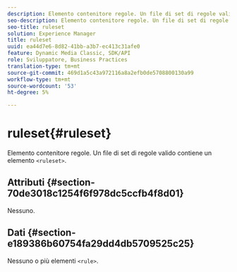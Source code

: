 ```yaml
---
description: Elemento contenitore regole. Un file di set di regole valido contiene un elemento <ruleset>.
seo-description: Elemento contenitore regole. Un file di set di regole valido contiene un elemento <ruleset>.
seo-title: ruleset
solution: Experience Manager
title: ruleset
uuid: ea44d7e6-8d82-41bb-a3b7-ec413c31afe0
feature: Dynamic Media Classic, SDK/API
role: Sviluppatore, Business Practices
translation-type: tm+mt
source-git-commit: 469d1a5c43a972116a8a2efb0de5708800130a99
workflow-type: tm+mt
source-wordcount: '53'
ht-degree: 5%

---
```



# ruleset{#ruleset}

Elemento contenitore regole. Un file di set di regole valido contiene un elemento `<ruleset>`.

## Attributi {#section-70de3018c1254f6f978dc5ccfb4f8d01}

Nessuno.

## Dati {#section-e189386b60754fa29dd4db5709525c25}

Nessuno o più elementi `<rule>`.
